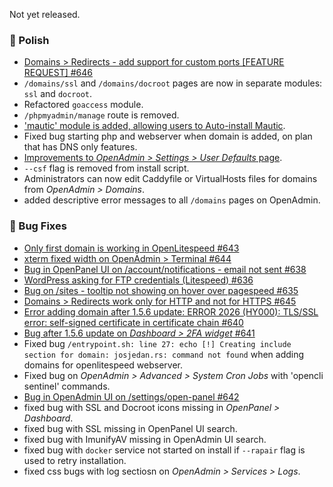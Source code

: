 Not yet released.

### 💅 Polish
- [Domains > Redirects - add support for custom ports [FEATURE REQUEST] #646](https://github.com/stefanpejcic/OpenPanel/issues/646)
- `/domains/ssl` and `/domains/docroot` pages are now in separate modules: `ssl` and `docroot`.
- Refactored `goaccess` module.
- `/phpmyadmin/manage` route is removed.
- ['mautic' module is added, allowing users to Auto-install Mautic](/docs/articles/websites/how-to-install-mautic-with-openpanel/).
- Fixed bug starting php and webserver when domain is added, on plan that has DNS only features.
- [Improvements to *OpenAdmin > Settings > User Defaults* page](https://i.postimg.cc/LHnv8McC/2025-08-20-16-08.png).
- `--csf` flag is removed from install script.
- Administrators can now edit Caddyfile or VirtualHosts files for domains from *OpenAdmin > Domains*.
- added descriptive error messages to all `/domains` pages on OpenAdmin.

### 🐛 Bug Fixes
- [Only first domain is working in OpenLitespeed #643](https://github.com/stefanpejcic/OpenPanel/issues/643)
- [xterm fixed width on OpenAdmin > Terminal #644](https://github.com/stefanpejcic/OpenPanel/issues/644)
- [Bug in OpenPanel UI on /account/notifications - email not sent #638](https://github.com/stefanpejcic/OpenPanel/issues/638)
- [WordPress asking for FTP credentials (Litespeed) #636](https://github.com/stefanpejcic/OpenPanel/issues/636)
- [Bug on /sites - tooltip not showing on hover over pagespeed #635](https://github.com/stefanpejcic/OpenPanel/issues/635)
- [Domains > Redirects work only for HTTP and not for HTTPS #645](https://github.com/stefanpejcic/OpenPanel/issues/645)
- [Error adding domain after 1.5.6 update: ERROR 2026 (HY000): TLS/SSL error: self-signed certificate in certificate chain #640](https://github.com/stefanpejcic/OpenPanel/issues/640)
- [Bug after 1.5.6 update on *Dashboard > 2FA widget* #641](https://github.com/stefanpejcic/OpenPanel/issues/641)
- Fixed bug `/entrypoint.sh: line 27: echo [!] Creating include section for domain: josjedan.rs: command not found` when adding domains for openlitespeed webserver.
- Fixed bug on *OpenAdmin > Advanced > System Cron Jobs* with 'opencli sentinel' commands.
- [Bug in OpenAdmin UI on /settings/open-panel #642](https://github.com/stefanpejcic/OpenPanel/issues/642)
- fixed bug with SSL and Docroot icons missing in *OpenPanel > Dashboard*.
- fixed bug with SSL missing in OpenPanel UI search.
- fixed bug with ImunifyAV missing in OpenAdmin UI search.
- fixed bug with `docker` service not started on install if `--rapair` flag is used to retry installation.
- fixed css bugs with log sectiosn on *OpenAdmin > Services > Logs*.
